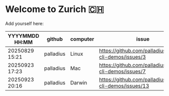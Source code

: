 # Welcome to Zurich 🇨🇭

Add yourself here:

| YYYYMMDD HH:MM | github | computer | issue |
|---|---|---|---|
| 20250829 15:21 | palladius | Linux | https://github.com/palladius/gemini-cli-demos/issues/3 |
| 20250923 17:23 | palladius | Mac | https://github.com/palladius/gemini-cli-demos/issues/7 |
| 20250923 20:16 | palladius | Darwin | https://github.com/palladius/gemini-cli-demos/issues/13 |
